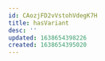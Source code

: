 ```yaml
---
id: CAozjFD2vVstohVdegK7H
title: hasVariant
desc: ''
updated: 1638654398226
created: 1638654395020
---
```





